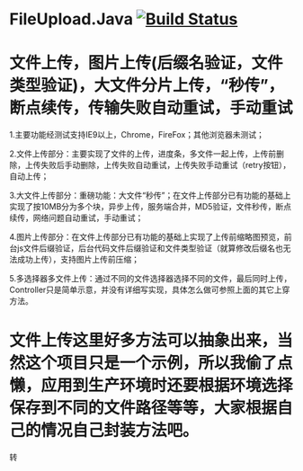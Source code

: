 # FileUpload.Java [![Build Status](https://travis-ci.org/izhangzhihao/FileUpload.Java.svg?branch=master)](https://travis-ci.org/izhangzhihao/FileUpload.Java)
# 文件上传，图片上传(后缀名验证，文件类型验证)，大文件分片上传，“秒传”，断点续传，传输失败自动重试，手动重试

1.主要功能经测试支持IE9以上，Chrome，FireFox；其他浏览器未测试；

2.文件上传部分：主要实现了文件的上传，进度条，多文件一起上传，上传前删除，上传失败后手动删除，上传失败自动重试，上传失败手动重试（retry按钮），自动上传；

3.大文件上传部分：重磅功能：大文件“秒传”；在文件上传部分已有功能的基础上实现了按10MB分为多个块，异步上传，服务端合并，MD5验证，文件秒传，断点续传，网络问题自动重试，手动重试；

4.图片上传部分：在文件上传部分已有功能的基础上实现了上传前缩略图预览，前台js文件后缀验证，后台代码文件后缀验证和文件类型验证（就算修改后缀名也无法成功上传），支持图片上传前压缩；

5.多选择器多文件上传：通过不同的文件选择器选择不同的文件，最后同时上传，Controller只是简单示意，并没有详细写实现，具体怎么做可参照上面的其它上穿方法。

# 文件上传这里好多方法可以抽象出来，当然这个项目只是一个示例，所以我偷了点懒，应用到生产环境时还要根据环境选择保存到不同的文件路径等等，大家根据自己的情况自己封装方法吧。
转


